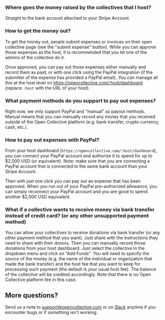 ### Where goes the money raised by the collectives that I host?

Straight to the bank account attached to your Stripe Account.

### How to get the money out?

To get the money out, people submit expenses or invoices on their open collective page (see the "submit expense" button). While you can approve those expenses as the host, it is recommended that you let one of the admins of the collective do it.

Once approved, you can pay out those expenses either manually and record them as paid, or with one click using the PayPal integration (if the submitter of the expense has provided a PayPal email). You can manage all this at the host level on https://opencollective.com/:host/dashboard (replace `:host` with the URL of your host).

### What payment methods do you support to pay out expenses?

Right now, we only support PayPal and "manual" as payout methods. Manual means that you can manually record any money that you received outside of the Open Collective platform (e.g. bank transfer, crypto currency, cash, etc.).

### How to pay out expenses with PayPal?

From your host dashboard (`https://opencollective.com/:host/dashboard`), you can connect your PayPal account  and authorize it to spend for up to $2,000 USD (or equivalent).
Note: make sure that you are connecting a PayPal account that is connected to the same bank account than your Stripe Account.

Then with just one click you can pay out an expense that has been approved. When you run out of your PayPal pre-authorized allowance, you can simply reconnect your PayPal account and you are good to spend another $2,000 USD equivalent.

### What if a collective wants to receive money via bank transfer instead of credit card? (or any other unsupported payment method)

You can allow your collectives to receive donations via bank transfer (or any other payment method that you want). Just share with the instructions they need to share with their donors. Then you can manually record those donations from your host dashboard. Just select the collective in the dropdown menu and click on "Add Funds". You will need to specify the source of the money (e.g. the name of the individual or organization that made the bank transfer) and the host fee that you want to keep for processing such payment (the default is your usual host fee). The balance of the collective will be credited accordingly.
Note that there is no Open Collective platform fee in this case.

## More questions?

Send us a note to support@opencollective.com or on [Slack](https://slack.opencollective.com) anytime if you encounter bugs or if something isn't working.